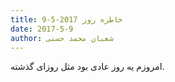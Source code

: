 ```yaml
---
title: خاطره روز 2017-5-9
date: 2017-5-9
author: شعبان محمد حسنی
---
```


امروزم یه روز عادی بود مثل روزای گذشته.